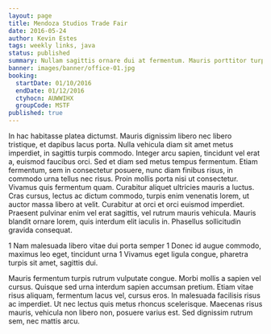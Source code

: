 ```yaml
---
layout: page
title: Mendoza Studios Trade Fair
date: 2016-05-24
author: Kevin Estes
tags: weekly links, java
status: published
summary: Nullam sagittis ornare dui at fermentum. Mauris porttitor turpis.
banner: images/banner/office-01.jpg
booking:
  startDate: 01/10/2016
  endDate: 01/12/2016
  ctyhocn: AUWWIHX
  groupCode: MSTF
published: true
---
```

In hac habitasse platea dictumst. Mauris dignissim libero nec libero tristique, et dapibus lacus porta. Nulla vehicula diam sit amet metus imperdiet, in sagittis turpis commodo. Integer arcu sapien, tincidunt vel erat a, euismod faucibus orci. Sed et diam sed metus tempus fermentum. Etiam fermentum, sem in consectetur posuere, nunc diam finibus risus, in commodo urna tellus nec risus. Proin mollis porta nisi ut consectetur. Vivamus quis fermentum quam. Curabitur aliquet ultricies mauris a luctus. Cras cursus, lectus ac dictum commodo, turpis enim venenatis lorem, ut auctor massa libero at velit. Curabitur at orci et orci euismod imperdiet. Praesent pulvinar enim vel erat sagittis, vel rutrum mauris vehicula. Mauris blandit ornare lorem, quis interdum elit iaculis in. Phasellus sollicitudin gravida consequat.

1 Nam malesuada libero vitae dui porta semper
1 Donec id augue commodo, maximus leo eget, tincidunt urna
1 Vivamus eget ligula congue, pharetra turpis sit amet, sagittis dui.

Mauris fermentum turpis rutrum vulputate congue. Morbi mollis a sapien vel cursus. Quisque sed urna interdum sapien accumsan pretium. Etiam vitae risus aliquam, fermentum lacus vel, cursus eros. In malesuada facilisis risus ac imperdiet. Ut nec lectus quis metus rhoncus scelerisque. Maecenas risus mauris, vehicula non libero non, posuere varius est. Sed dignissim rutrum sem, nec mattis arcu.
